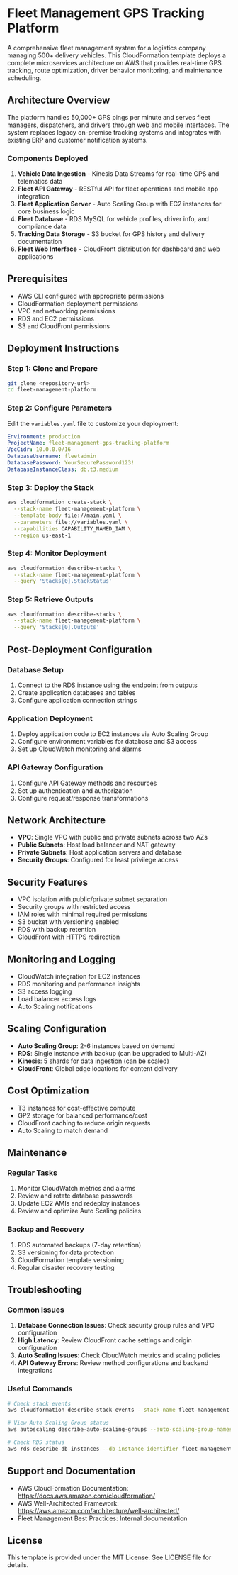# Fleet Management GPS Tracking Platform

A comprehensive fleet management system for a logistics company managing 500+ delivery vehicles. This CloudFormation template deploys a complete microservices architecture on AWS that provides real-time GPS tracking, route optimization, driver behavior monitoring, and maintenance scheduling.

## Architecture Overview

The platform handles 50,000+ GPS pings per minute and serves fleet managers, dispatchers, and drivers through web and mobile interfaces. The system replaces legacy on-premise tracking systems and integrates with existing ERP and customer notification systems.

### Components Deployed

1. **Vehicle Data Ingestion** - Kinesis Data Streams for real-time GPS and telematics data
2. **Fleet API Gateway** - RESTful API for fleet operations and mobile app integration
3. **Fleet Application Server** - Auto Scaling Group with EC2 instances for core business logic
4. **Fleet Database** - RDS MySQL for vehicle profiles, driver info, and compliance data
5. **Tracking Data Storage** - S3 bucket for GPS history and delivery documentation
6. **Fleet Web Interface** - CloudFront distribution for dashboard and web applications

## Prerequisites

- AWS CLI configured with appropriate permissions
- CloudFormation deployment permissions
- VPC and networking permissions
- RDS and EC2 permissions
- S3 and CloudFront permissions

## Deployment Instructions

### Step 1: Clone and Prepare

```bash
git clone <repository-url>
cd fleet-management-platform
```

### Step 2: Configure Parameters

Edit the `variables.yaml` file to customize your deployment:

```yaml
Environment: production
ProjectName: fleet-management-gps-tracking-platform
VpcCidr: 10.0.0.0/16
DatabaseUsername: fleetadmin
DatabasePassword: YourSecurePassword123!
DatabaseInstanceClass: db.t3.medium
```

### Step 3: Deploy the Stack

```bash
aws cloudformation create-stack \
  --stack-name fleet-management-platform \
  --template-body file://main.yaml \
  --parameters file://variables.yaml \
  --capabilities CAPABILITY_NAMED_IAM \
  --region us-east-1
```

### Step 4: Monitor Deployment

```bash
aws cloudformation describe-stacks \
  --stack-name fleet-management-platform \
  --query 'Stacks[0].StackStatus'
```

### Step 5: Retrieve Outputs

```bash
aws cloudformation describe-stacks \
  --stack-name fleet-management-platform \
  --query 'Stacks[0].Outputs'
```

## Post-Deployment Configuration

### Database Setup

1. Connect to the RDS instance using the endpoint from outputs
2. Create application databases and tables
3. Configure application connection strings

### Application Deployment

1. Deploy application code to EC2 instances via Auto Scaling Group
2. Configure environment variables for database and S3 access
3. Set up CloudWatch monitoring and alarms

### API Gateway Configuration

1. Configure API Gateway methods and resources
2. Set up authentication and authorization
3. Configure request/response transformations

## Network Architecture

- **VPC**: Single VPC with public and private subnets across two AZs
- **Public Subnets**: Host load balancer and NAT gateway
- **Private Subnets**: Host application servers and database
- **Security Groups**: Configured for least privilege access

## Security Features

- VPC isolation with public/private subnet separation
- Security groups with restricted access
- IAM roles with minimal required permissions
- S3 bucket with versioning enabled
- RDS with backup retention
- CloudFront with HTTPS redirection

## Monitoring and Logging

- CloudWatch integration for EC2 instances
- RDS monitoring and performance insights
- S3 access logging
- Load balancer access logs
- Auto Scaling notifications

## Scaling Configuration

- **Auto Scaling Group**: 2-6 instances based on demand
- **RDS**: Single instance with backup (can be upgraded to Multi-AZ)
- **Kinesis**: 5 shards for data ingestion (can be scaled)
- **CloudFront**: Global edge locations for content delivery

## Cost Optimization

- T3 instances for cost-effective compute
- GP2 storage for balanced performance/cost
- CloudFront caching to reduce origin requests
- Auto Scaling to match demand

## Maintenance

### Regular Tasks

1. Monitor CloudWatch metrics and alarms
2. Review and rotate database passwords
3. Update EC2 AMIs and redeploy instances
4. Review and optimize Auto Scaling policies

### Backup and Recovery

1. RDS automated backups (7-day retention)
2. S3 versioning for data protection
3. CloudFormation template versioning
4. Regular disaster recovery testing

## Troubleshooting

### Common Issues

1. **Database Connection Issues**: Check security group rules and VPC configuration
2. **High Latency**: Review CloudFront cache settings and origin configuration
3. **Auto Scaling Issues**: Check CloudWatch metrics and scaling policies
4. **API Gateway Errors**: Review method configurations and backend integrations

### Useful Commands

```bash
# Check stack events
aws cloudformation describe-stack-events --stack-name fleet-management-platform

# View Auto Scaling Group status
aws autoscaling describe-auto-scaling-groups --auto-scaling-group-names fleet-management-gps-tracking-platform-app-asg

# Check RDS status
aws rds describe-db-instances --db-instance-identifier fleet-management-gps-tracking-platform-database
```

## Support and Documentation

- AWS CloudFormation Documentation: https://docs.aws.amazon.com/cloudformation/
- AWS Well-Architected Framework: https://aws.amazon.com/architecture/well-architected/
- Fleet Management Best Practices: Internal documentation

## License

This template is provided under the MIT License. See LICENSE file for details.